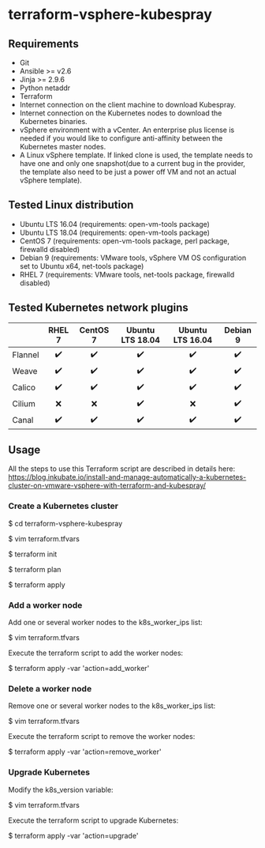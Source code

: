 # terraform-vsphere-kubespray

## Requirements

* Git
* Ansible >= v2.6
* Jinja >= 2.9.6
* Python netaddr
* Terraform
* Internet connection on the client machine to download Kubespray.
* Internet connection on the Kubernetes nodes to download the Kubernetes binaries.
* vSphere environment with a vCenter. An enterprise plus license is needed if you would like to configure anti-affinity between the Kubernetes master nodes.
* A Linux vSphere template. If linked clone is used, the template needs to have one and only one snapshot(due to a current bug in the provider, the template also need to be just a power off VM and not an actual vSphere template).

## Tested Linux distribution

* Ubuntu LTS 16.04 (requirements: open-vm-tools package)
* Ubuntu LTS 18.04 (requirements: open-vm-tools package)
* CentOS 7 (requirements: open-vm-tools package, perl package, firewalld disabled)
* Debian 9 (requirements: VMware tools, vSphere VM OS configuration set to Ubuntu x64, net-tools package)
* RHEL 7 (requirements: VMware tools, net-tools package, firewalld disabled)

## Tested Kubernetes network plugins

|         |        RHEL 7      |       CentOS 7     |  Ubuntu LTS 18.04  |  Ubuntu LTS 16.04  |       Debian 9     |
|---------|:------------------:|:------------------:|:------------------:|:------------------:|:------------------:|
| Flannel | :heavy_check_mark: | :heavy_check_mark: | :heavy_check_mark: | :heavy_check_mark: | :heavy_check_mark: |
| Weave   | :heavy_check_mark: | :heavy_check_mark: | :heavy_check_mark: | :heavy_check_mark: | :heavy_check_mark: |
| Calico  | :heavy_check_mark: | :heavy_check_mark: | :heavy_check_mark: | :heavy_check_mark: | :heavy_check_mark: |
| Cilium  |        :x:         |        :x:         | :heavy_check_mark: |        :x:         | :heavy_check_mark: |
| Canal   | :heavy_check_mark: | :heavy_check_mark: | :heavy_check_mark: | :heavy_check_mark: | :heavy_check_mark: |

## Usage

All the steps to use this Terraform script are described in details here:
https://blog.inkubate.io/install-and-manage-automatically-a-kubernetes-cluster-on-vmware-vsphere-with-terraform-and-kubespray/

### Create a Kubernetes cluster

$ cd terraform-vsphere-kubespray

$ vim terraform.tfvars

$ terraform init

$ terraform plan

$ terraform apply

### Add a worker node

Add one or several worker nodes to the k8s_worker_ips list:

$ vim terraform.tfvars

Execute the terraform script to add the worker nodes:

$ terraform apply -var 'action=add\_worker'

### Delete a worker node

Remove one or several worker nodes to the k8s_worker_ips list:

$ vim terraform.tfvars

Execute the terraform script to remove the worker nodes:

$ terraform apply -var 'action=remove\_worker'

### Upgrade Kubernetes

Modify the k8s_version variable:

$ vim terraform.tfvars

Execute the terraform script to upgrade Kubernetes:

$ terraform apply -var 'action=upgrade'
